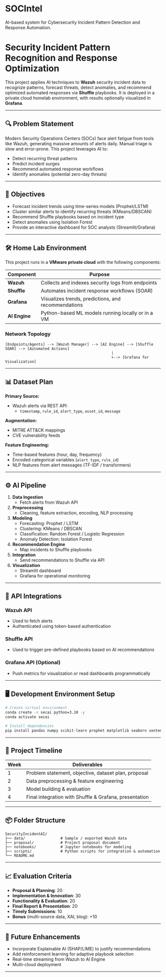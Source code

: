 # SOCIntel
AI-based system for Cybersecurity Incident Pattern Detection and Response Automation.

# Security Incident Pattern Recognition and Response Optimization

This project applies AI techniques to **Wazuh** security incident data to recognize patterns, forecast threats, detect anomalies, and recommend optimized automated responses via **Shuffle** playbooks. It is deployed in a private cloud homelab environment, with results optionally visualized in **Grafana**.

---

## 🔍 Problem Statement
Modern Security Operations Centers (SOCs) face alert fatigue from tools like Wazuh, generating massive amounts of alerts daily. Manual triage is slow and error-prone. This project leverages AI to:
- Detect recurring threat patterns
- Predict incident surges
- Recommend automated response workflows
- Identify anomalies (potential zero-day threats)

---

## 🎯 Objectives
- Forecast incident trends using time-series models (Prophet/LSTM)
- Cluster similar alerts to identify recurring threats (KMeans/DBSCAN)
- Recommend Shuffle playbooks based on incident type
- Detect anomalies using Isolation Forest
- Provide an interactive dashboard for SOC analysts (Streamlit/Grafana)

---

## 🛠️ Home Lab Environment
This project runs in a **VMware private cloud** with the following components:

| Component     | Purpose                                                |
|---------------|--------------------------------------------------------|
| **Wazuh**     | Collects and indexes security logs from endpoints      |
| **Shuffle**   | Automates incident response workflows (SOAR)           |
| **Grafana**   | Visualizes trends, predictions, and recommendations    |
| **AI Engine** | Python-based ML models running locally or in a VM      |

### Network Topology
```
[Endpoints/Agents] --> [Wazuh Manager] --> [AI Engine] --> [Shuffle SOAR] --> [Automated Actions]
                                                |
                                                +--> [Grafana for Visualization]
```

---

## 📊 Dataset Plan
**Primary Source:**
- Wazuh alerts via REST API:
  - `timestamp`, `rule_id`, `alert_type`, `asset_id`, `message`

**Augmentation:**
- MITRE ATT&CK mappings
- CVE vulnerability feeds

**Feature Engineering:**
- Time-based features (hour, day, frequency)
- Encoded categorical variables (`alert_type`, `rule_id`)
- NLP features from alert messages (TF-IDF / transformers)

---

## ⚙️ AI Pipeline
1. **Data Ingestion**
   - Fetch alerts from Wazuh API
2. **Preprocessing**
   - Cleaning, feature extraction, encoding, NLP processing
3. **Modeling**
   - Forecasting: Prophet / LSTM
   - Clustering: KMeans / DBSCAN
   - Classification: Random Forest / Logistic Regression
   - Anomaly Detection: Isolation Forest
4. **Recommendation Engine**
   - Map incidents to Shuffle playbooks
5. **Integration**
   - Send recommendations to Shuffle via API
6. **Visualization**
   - Streamlit dashboard
   - Grafana for operational monitoring

---

## 🔗 API Integrations

### **Wazuh API**
- Used to fetch alerts
- Authenticated using token-based authentication

### **Shuffle API**
- Used to trigger pre-defined playbooks based on AI recommendations

### **Grafana API** (Optional)
- Push metrics for visualization or read dashboards programmatically

---

## 🖥️ Development Environment Setup
```bash
# Create virtual environment
conda create -n secai python=3.10 -y
conda activate secai

# Install dependencies
pip install pandas numpy scikit-learn prophet matplotlib seaborn sentence-transformers streamlit requests
```

---

## 📅 Project Timeline

| Week | Deliverables |
|------|--------------|
| 1 | Problem statement, objective, dataset plan, proposal |
| 2 | Data preprocessing & feature engineering |
| 3 | Model building & evaluation |
| 4 | Final integration with Shuffle & Grafana, presentation |

---

## 📦 Folder Structure
```
SecurityIncidentAI/
├── data/                # Sample / exported Wazuh data
├── proposal/            # Project proposal document
├── notebooks/           # Jupyter notebooks for modeling
├── scripts/             # Python scripts for integration & automation
└── README.md
```

---

## 📈 Evaluation Criteria
- **Proposal & Planning**: 20
- **Implementation & Innovation**: 30
- **Functionality & Evaluation**: 20
- **Final Report & Presentation**: 20
- **Timely Submissions**: 10
- **Bonus** (multi-source data, XAI, blog): +10

---

## 📌 Future Enhancements
- Incorporate Explainable AI (SHAP/LIME) to justify recommendations
- Add reinforcement learning for adaptive playbook selection
- Real-time streaming from Wazuh to AI Engine
- Multi-cloud deployment

---
